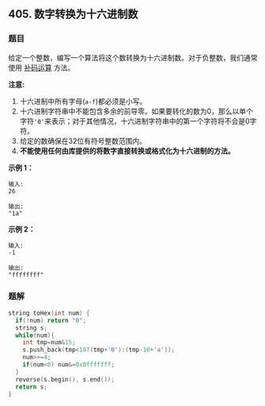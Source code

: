 ## 405. 数字转换为十六进制数

### 题目

给定一个整数，编写一个算法将这个数转换为十六进制数。对于负整数，我们通常使用 [补码运算](https://baike.baidu.com/item/%E8%A1%A5%E7%A0%81/6854613?fr=aladdin) 方法。

**注意:**

1. 十六进制中所有字母(`a-f`)都必须是小写。
2. 十六进制字符串中不能包含多余的前导零。如果要转化的数为0，那么以单个字符`'0'`来表示；对于其他情况，十六进制字符串中的第一个字符将不会是0字符。 
3. 给定的数确保在32位有符号整数范围内。
4. **不能使用任何由库提供的将数字直接转换或格式化为十六进制的方法。**

**示例 1：**

```
输入:
26

输出:
"1a"
```

**示例 2：**

```
输入:
-1

输出:
"ffffffff"
```

### 题解

```cpp
string toHex(int num) {
  if(!num) return "0";
  string s;
  while(num){
    int tmp=num&15;
    s.push_back(tmp<10?(tmp+'0'):(tmp-10+'a'));
    num>>=4;
    if(num<0) num&=0x0fffffff;
  }
  reverse(s.begin(), s.end());
  return s;
}
```